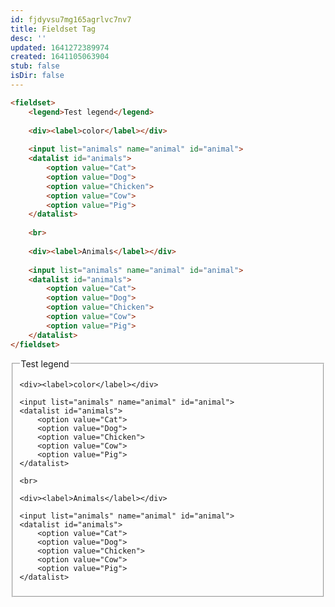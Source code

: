 ```yaml
---
id: fjdyvsu7mg165agrlvc7nv7
title: Fieldset Tag
desc: ''
updated: 1641272389974
created: 1641105063904
stub: false
isDir: false
---
```



```html
<fieldset>
	<legend>Test legend</legend>
	
	<div><label>color</label></div>
		
	<input list="animals" name="animal" id="animal">
	<datalist id="animals">
		<option value="Cat">
		<option value="Dog">
		<option value="Chicken">
		<option value="Cow">
		<option value="Pig">
	</datalist>
		
	<br>
		
	<div><label>Animals</label></div>
		
	<input list="animals" name="animal" id="animal">
	<datalist id="animals">
		<option value="Cat">
		<option value="Dog">
		<option value="Chicken">
		<option value="Cow">
		<option value="Pig">
	</datalist>
</fieldset>
```

<fieldset>
	<legend>Test legend</legend>
	
	<div><label>color</label></div>
		
	<input list="animals" name="animal" id="animal">
	<datalist id="animals">
		<option value="Cat">
		<option value="Dog">
		<option value="Chicken">
		<option value="Cow">
		<option value="Pig">
	</datalist>
		
	<br>
		
	<div><label>Animals</label></div>
		
	<input list="animals" name="animal" id="animal">
	<datalist id="animals">
		<option value="Cat">
		<option value="Dog">
		<option value="Chicken">
		<option value="Cow">
		<option value="Pig">
	</datalist>
</fieldset>

